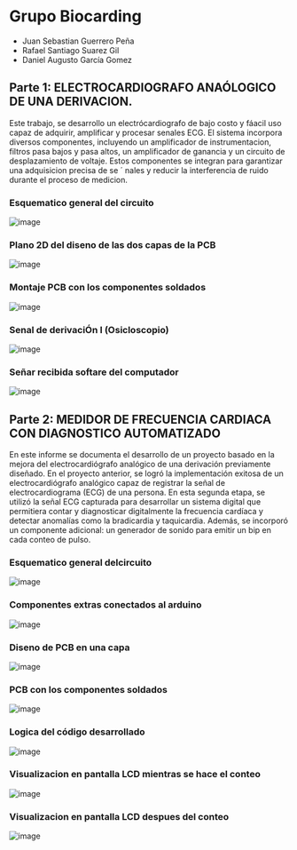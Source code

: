 # Grupo Biocarding
- Juan Sebastian Guerrero Peña
- Rafael Santiago Suarez Gil
- Daniel Augusto García Gomez
## Parte 1: ELECTROCARDIOGRAFO ANAÓLOGICO DE UNA DERIVACION.
Este trabajo, se  desarrollo un electrócardiografo de bajo costo y fáacil uso capaz de adquirir, amplificar y procesar senales ECG. El sistema incorpora diversos componentes, incluyendo un amplificador de instrumentacion, filtros pasa bajos y pasa altos, un amplificador de ganancia y un circuito de desplazamiento de voltaje. Estos componentes se integran para garantizar una adquisicion precisa de se ´ nales y reducir la interferencia de ruido durante el proceso de medicion.
### Esquematico general del circuito
![image](https://github.com/Konat23/Biocarding/assets/68023761/5b3d5071-8c15-45d4-abb5-ea6bbb07c67d)

###  Plano 2D del diseno de las dos capas de la PCB 
![image](https://github.com/Konat23/Biocarding/assets/68023761/2159c568-bde1-417b-b2fe-5952c2c8fb29)

###  Montaje PCB con los componentes soldados
![image](https://github.com/Konat23/Biocarding/assets/68023761/e869d60f-df39-4dc2-8224-d204cc50c53b)

### Senal de derivaciÓn I (Osicloscopio)
![image](https://github.com/Konat23/Biocarding/assets/68023761/032740ae-007d-4e90-98be-a709f53244d7)

### Señar recibida softare del computador
![image](https://github.com/Konat23/Biocarding/assets/68023761/fd528972-5bdb-4afb-b94c-bd03ec03465b)

## Parte 2: MEDIDOR DE FRECUENCIA CARDIACA CON DIAGNOSTICO AUTOMATIZADO
En este informe se documenta el desarrollo de un proyecto basado en la mejora del electrocardiógrafo analógico de una derivación previamente diseñado. En el proyecto anterior, se logró la implementación exitosa de un electrocardiógrafo analógico capaz de registrar la señal de electrocardiograma (ECG) de una persona. En esta segunda etapa, se utilizó la señal ECG capturada para desarrollar un sistema digital que permitiera contar y diagnosticar digitalmente la frecuencia cardíaca y detectar anomalías como la bradicardia y taquicardia. Además, se incorporó un componente adicional: un generador de sonido para emitir un bip en cada conteo de pulso.

### Esquematico general delcircuito
![image](https://github.com/Konat23/Biocarding/assets/68023761/7ee39db7-b8e0-4209-9038-93210475e054)

### Componentes extras conectados al arduino
![image](https://github.com/Konat23/Biocarding/assets/68023761/28895972-ced0-4307-a14f-595c243553ad)

### Diseno de PCB en una capa
![image](https://github.com/Konat23/Biocarding/assets/68023761/7a1ec4bb-0e38-4162-b3e1-2ecefeeb9caa)

### PCB con los componentes soldados
![image](https://github.com/Konat23/Biocarding/assets/68023761/c4783ec6-a72f-4d54-bb38-2b98a05c0e1e)

### Logica del código desarrollado
![image](https://github.com/Konat23/Biocarding/assets/68023761/4066437c-7d7c-46ba-82cb-28ac6250edb1)

### Visualizacion en pantalla LCD mientras se hace el conteo
![image](https://github.com/Konat23/Biocarding/assets/68023761/2e781f0b-dcb7-4e01-9410-e547297e1a21)

### Visualizacion en pantalla LCD despues del conteo
![image](https://github.com/Konat23/Biocarding/assets/68023761/2700554a-cb0b-41f8-bf84-ac22a7f86f5a)


